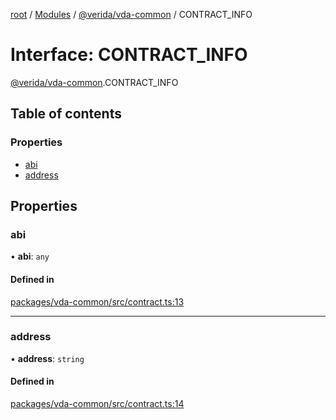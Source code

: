 [root](../README.md) / [Modules](../modules.md) / [@verida/vda-common](../modules/verida_vda_common.md) / CONTRACT\_INFO

# Interface: CONTRACT\_INFO

[@verida/vda-common](../modules/verida_vda_common.md).CONTRACT_INFO

## Table of contents

### Properties

- [abi](verida_vda_common.CONTRACT_INFO.md#abi)
- [address](verida_vda_common.CONTRACT_INFO.md#address)

## Properties

### abi

• **abi**: `any`

#### Defined in

[packages/vda-common/src/contract.ts:13](https://github.com/verida/verida-js/blob/032961c/packages/vda-common/src/contract.ts#L13)

___

### address

• **address**: `string`

#### Defined in

[packages/vda-common/src/contract.ts:14](https://github.com/verida/verida-js/blob/032961c/packages/vda-common/src/contract.ts#L14)
